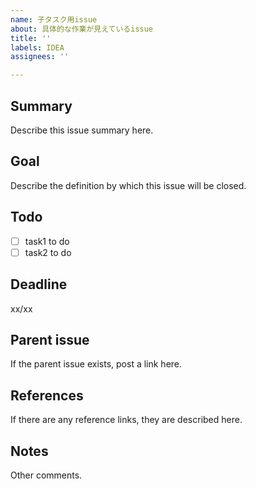 ```yaml
---
name: 子タスク用issue
about: 具体的な作業が見えているissue
title: ''
labels: IDEA
assignees: ''

---
```


## Summary
Describe this issue summary here.

## Goal
Describe the definition by which this issue will be closed.

## Todo
- [ ] task1 to do
- [ ] task2 to do

## Deadline
xx/xx

## Parent issue
If the parent issue exists, post a link here.

## References
If there are any reference links, they are described here.

## Notes
Other comments.
